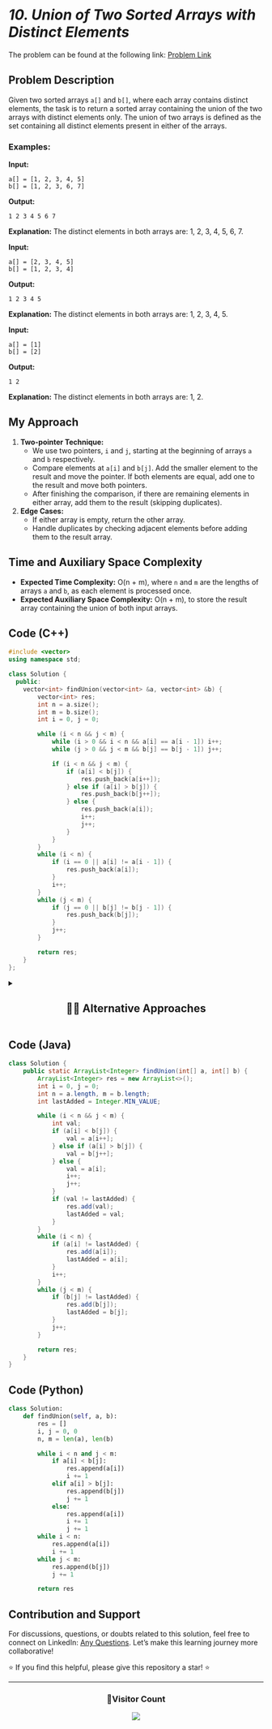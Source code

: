 # _10. Union of Two Sorted Arrays with Distinct Elements_

The problem can be found at the following link: [Problem Link](https://www.geeksforgeeks.org/problems/union-of-two-sorted-arrays-with-distinct-elements/1)

## Problem Description

Given two sorted arrays `a[]` and `b[]`, where each array contains distinct elements, the task is to return a sorted array containing the union of the two arrays with distinct elements only. The union of two arrays is defined as the set containing all distinct elements present in either of the arrays.

### Examples:

**Input:**

```
a[] = [1, 2, 3, 4, 5]
b[] = [1, 2, 3, 6, 7]
```

**Output:**

```
1 2 3 4 5 6 7
```

**Explanation:** The distinct elements in both arrays are: 1, 2, 3, 4, 5, 6, 7.

**Input:**

```
a[] = [2, 3, 4, 5]
b[] = [1, 2, 3, 4]
```

**Output:**

```
1 2 3 4 5
```

**Explanation:** The distinct elements in both arrays are: 1, 2, 3, 4, 5.

**Input:**

```
a[] = [1]
b[] = [2]
```

**Output:**

```
1 2
```

**Explanation:** The distinct elements in both arrays are: 1, 2.

## My Approach

1. **Two-pointer Technique:**
   - We use two pointers, `i` and `j`, starting at the beginning of arrays `a` and `b` respectively.
   - Compare elements at `a[i]` and `b[j]`. Add the smaller element to the result and move the pointer. If both elements are equal, add one to the result and move both pointers.
   - After finishing the comparison, if there are remaining elements in either array, add them to the result (skipping duplicates).
2. **Edge Cases:**
   - If either array is empty, return the other array.
   - Handle duplicates by checking adjacent elements before adding them to the result array.

## Time and Auxiliary Space Complexity

- **Expected Time Complexity:** O(n + m), where `n` and `m` are the lengths of arrays `a` and `b`, as each element is processed once.
- **Expected Auxiliary Space Complexity:** O(n + m), to store the result array containing the union of both input arrays.

## Code (C++)

```cpp
#include <vector>
using namespace std;

class Solution {
  public:
    vector<int> findUnion(vector<int> &a, vector<int> &b) {
        vector<int> res;
        int n = a.size();
        int m = b.size();
        int i = 0, j = 0;

        while (i < n && j < m) {
            while (i > 0 && i < n && a[i] == a[i - 1]) i++;
            while (j > 0 && j < m && b[j] == b[j - 1]) j++;

            if (i < n && j < m) {
                if (a[i] < b[j]) {
                    res.push_back(a[i++]);
                } else if (a[i] > b[j]) {
                    res.push_back(b[j++]);
                } else {
                    res.push_back(a[i]);
                    i++;
                    j++;
                }
            }
        }
        while (i < n) {
            if (i == 0 || a[i] != a[i - 1]) {
                res.push_back(a[i]);
            }
            i++;
        }
        while (j < m) {
            if (j == 0 || b[j] != b[j - 1]) {
                res.push_back(b[j]);
            }
            j++;
        }

        return res;
    }
};
```

<details>
  <summary><h2 align='center'>👨‍💻 Alternative Approaches</h2></summary>

1. **Using a Set for Distinct Elements:**
   - Insert all elements from both arrays into a set to automatically handle duplicates, then return the sorted values.

```cpp
#include <vector>
#include <set>
using namespace std;

class Solution {
  public:
    vector<int> findUnion(vector<int> &a, vector<int> &b) {
        set<int> s;
        s.insert(a.begin(), a.end());
        s.insert(b.begin(), b.end());
        return vector<int>(s.begin(), s.end());
    }
};
```

</details>

## Code (Java)

```java
class Solution {
    public static ArrayList<Integer> findUnion(int[] a, int[] b) {
        ArrayList<Integer> res = new ArrayList<>();
        int i = 0, j = 0;
        int n = a.length, m = b.length;
        int lastAdded = Integer.MIN_VALUE;

        while (i < n && j < m) {
            int val;
            if (a[i] < b[j]) {
                val = a[i++];
            } else if (a[i] > b[j]) {
                val = b[j++];
            } else {
                val = a[i];
                i++;
                j++;
            }
            if (val != lastAdded) {
                res.add(val);
                lastAdded = val;
            }
        }
        while (i < n) {
            if (a[i] != lastAdded) {
                res.add(a[i]);
                lastAdded = a[i];
            }
            i++;
        }
        while (j < m) {
            if (b[j] != lastAdded) {
                res.add(b[j]);
                lastAdded = b[j];
            }
            j++;
        }

        return res;
    }
}
```

## Code (Python)

```python
class Solution:
    def findUnion(self, a, b):
        res = []
        i, j = 0, 0
        n, m = len(a), len(b)

        while i < n and j < m:
            if a[i] < b[j]:
                res.append(a[i])
                i += 1
            elif a[i] > b[j]:
                res.append(b[j])
                j += 1
            else:
                res.append(a[i])
                i += 1
                j += 1
        while i < n:
            res.append(a[i])
            i += 1
        while j < m:
            res.append(b[j])
            j += 1

        return res
```

## Contribution and Support

For discussions, questions, or doubts related to this solution, feel free to connect on LinkedIn: [Any Questions](https://www.linkedin.com/in/patel-hetkumar-sandipbhai-8b110525a/). Let’s make this learning journey more collaborative!

⭐ If you find this helpful, please give this repository a star! ⭐

---

<div align="center">
  <h3><b>📍Visitor Count</b></h3>
</div>

<p align="center">
  <img src="https://visitor-badge.laobi.icu/badge?page_id=Hunterdii.GeeksforGeeks-POTD" />
</p>
